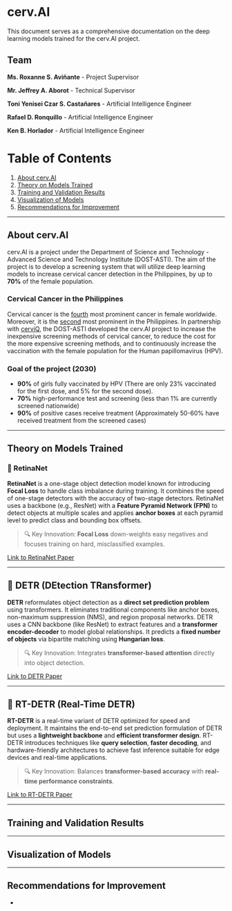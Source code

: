 # cerv.AI

This document serves as a comprehensive documentation on the deep learning models trained for the cerv.AI project.


## Team
**Ms. Roxanne S. Aviñante** - Project Supervisor 

**Mr. Jeffrey A. Aborot** - Technical Supervisor


**Toni Yenisei Czar S. Castañares** - Artificial Intelligence Engineer

**Rafael D. Ronquillo** - Artificial Intelligence Engineer

**Ken B. Horlador** - Artificial Intelligence Engineer

# Table of Contents

1. [About cerv.AI](#about-cervai)
2. [Theory on Models Trained](#theory-on-models-trained)
3. [Training and Validation Results](#training-and-validation-results)
4. [Visualization of Models](#visualization-of-models)
5. [Recommendations for Improvement](#recommendations-for-improvement)

---

## About cerv.AI

cerv.AI is a project under the Department of Science and Technology - Advanced Science and Technology Institute (DOST-ASTI). The aim of the project is to develop a screening system that will utilize deep learning models to increase cervical cancer detection in the Philippines, by up to **70%** of the female population.

### Cervical Cancer in the Philippines
Cervical cancer is the [fourth](https://www.who.int/news-room/fact-sheets/detail/cervical-cancer) most prominent cancer in female worldwide. Moreover, it is the [second](https://www.philhealth.gov.ph/news/2023/cervical_coverage.pdf) most prominent in the Philippines. In partnership with [cerviQ](https://endcervicalcancerph.com/), the DOST-ASTI developed the cerv.AI project to increase the inexpensive screening methods of cervical cancer, to reduce the cost for the more expensive screening methods, and to continuously increase the vaccination with the female population for the Human papillomavirus (HPV). 

### Goal of the project (2030)
- **90%** of girls fully vaccinated by HPV (There are only 23% vaccinated for the first dose, and 5% for the second dose).
- **70%** high-performance test and screening (less than 1% are currently screened nationwide)
- **90%** of positive cases receive treatment (Approximately 50-60% have received treatment from the screened cases)

---

## Theory on Models Trained

### 📌 RetinaNet

**RetinaNet** is a one-stage object detection model known for introducing **Focal Loss** to handle class imbalance during training. It combines the speed of one-stage detectors with the accuracy of two-stage detectors. RetinaNet uses a backbone (e.g., ResNet) with a **Feature Pyramid Network (FPN)** to detect objects at multiple scales and applies **anchor boxes** at each pyramid level to predict class and bounding box offsets.

> 🔍 Key Innovation: **Focal Loss** down-weights easy negatives and focuses training on hard, misclassified examples.

[Link to RetinaNet Paper](https://arxiv.org/abs/1708.02002)

---

## 📌 DETR (DEtection TRansformer)

**DETR** reformulates object detection as a **direct set prediction problem** using transformers. It eliminates traditional components like anchor boxes, non-maximum suppression (NMS), and region proposal networks. DETR uses a CNN backbone (like ResNet) to extract features and a **transformer encoder-decoder** to model global relationships. It predicts a **fixed number of objects** via bipartite matching using **Hungarian loss**.

> 🔍 Key Innovation: Integrates **transformer-based attention** directly into object detection.

[Link to DETR Paper](INSERT_LINK_HERE)

---

## 📌 RT-DETR (Real-Time DETR)

**RT-DETR** is a real-time variant of DETR optimized for speed and deployment. It maintains the end-to-end set prediction formulation of DETR but uses a **lightweight backbone** and **efficient transformer design**. RT-DETR introduces techniques like **query selection**, **faster decoding**, and hardware-friendly architectures to achieve fast inference suitable for edge devices and real-time applications.

> 🔍 Key Innovation: Balances **transformer-based accuracy** with **real-time performance constraints**.

[Link to RT-DETR Paper](INSERT_LINK_HERE)

---

## Training and Validation Results



---

## Visualization of Models



---

## Recommendations for Improvement

- 
